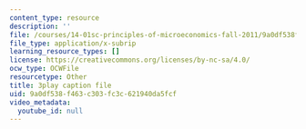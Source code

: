 ```yaml
---
content_type: resource
description: ''
file: /courses/14-01sc-principles-of-microeconomics-fall-2011/9a0df538f463c303fc3c621940da5fcf_e3Bsb1mELcc.srt
file_type: application/x-subrip
learning_resource_types: []
license: https://creativecommons.org/licenses/by-nc-sa/4.0/
ocw_type: OCWFile
resourcetype: Other
title: 3play caption file
uid: 9a0df538-f463-c303-fc3c-621940da5fcf
video_metadata:
  youtube_id: null
---
```


